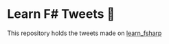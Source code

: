 # Learn F# Tweets 🔷

This repository holds the tweets made on [learn_fsharp](https://twitter.com/learn_fsharp)
